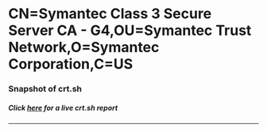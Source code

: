 # CN=Symantec Class 3 Secure Server CA - G4,OU=Symantec Trust Network,O=Symantec Corporation,C=US
### Snapshot of crt.sh
##### Click [here](https://crt.sh/?q=Serial_50C5305F04F56788EEC90FC23537F89B) for a live crt.sh report

---
